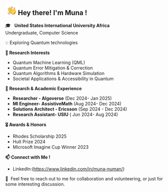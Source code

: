 <img alt="Night Coding" src="./assets/Hand%20Wave.gif" width='40' align="left"/><h2>Hey there!  I'm Muna ! </h2>

🎓 &nbsp;
**United States International University Africa**   
    Undergraduate, Computer Science  
    

💡  Exploring Quantum technologies

**🔬 Research Interests**  
- Quantum Machine Learning (QML)
- Quantum Error Mitigation & Correction
- Quantum Algorithms & Hardware Simulation
- Societal Applications & Accessibility in Quantum

**💼 Research & Academic Experience**  
- **Researcher - Algoverse** (Dec 2024- Jan 2025)
- **Ml Engineer- AssistiveMath** (Aug 2024- Dec 2024)
-  **Solutions Architect - Ericsson** (Sep 2024 - Dec 2024)
- **Research Assistant- USIU** ( Jun 2024- Aug 2024)

**🎖️ Awards & Honors**  
- Rhodes Scholarship 2025
- Hult Prize 2024
- Microsoft Imagine Cup Winner 2023

 **📫 Connect with Me !**  
- LinkedIn:(https://www.linkedin.com/in/muna-numan/)

💬 &nbsp;Feel free to reach out to me for collaboration and volunteering, or just for some interesting discussion.
<p align="justify">

</p>
